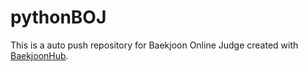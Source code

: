 # pythonBOJ
This is a auto push repository for Baekjoon Online Judge created with [BaekjoonHub](https://github.com/BaekjoonHub/BaekjoonHub).

